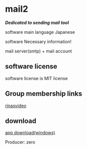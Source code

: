 # mail2

***Dedicated to sending mail tool***

software main language Japanese 

software Necessary information!

mail server(smtp) + mail account

## software license

software license is MIT license

## Group membership links
 
[rinasvideo](https://rinasvideo.web.fc2.com/)

## download

[app download(windows)](mail2.exe)

Producer: zero
